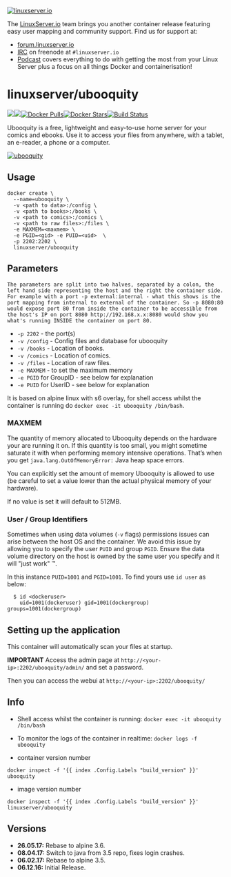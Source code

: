 [linuxserverurl]: https://linuxserver.io
[forumurl]: https://forum.linuxserver.io
[ircurl]: https://www.linuxserver.io/irc/
[podcasturl]: https://www.linuxserver.io/podcast/
[appurl]: https://vaemendis.net/ubooquity/
[hub]: https://hub.docker.com/r/linuxserver/ubooquity/

[![linuxserver.io](https://raw.githubusercontent.com/linuxserver/docker-templates/master/linuxserver.io/img/linuxserver_medium.png)][linuxserverurl]

The [LinuxServer.io][linuxserverurl] team brings you another container release featuring easy user mapping and community support. Find us for support at:
* [forum.linuxserver.io][forumurl]
* [IRC][ircurl] on freenode at `#linuxserver.io`
* [Podcast][podcasturl] covers everything to do with getting the most from your Linux Server plus a focus on all things Docker and containerisation!

# linuxserver/ubooquity
[![](https://images.microbadger.com/badges/version/linuxserver/ubooquity.svg)](https://microbadger.com/images/linuxserver/ubooquity "Get your own version badge on microbadger.com")[![](https://images.microbadger.com/badges/image/linuxserver/ubooquity.svg)](http://microbadger.com/images/linuxserver/ubooquity "Get your own image badge on microbadger.com")[![Docker Pulls](https://img.shields.io/docker/pulls/linuxserver/ubooquity.svg)][hub][![Docker Stars](https://img.shields.io/docker/stars/linuxserver/ubooquity.svg)][hub][![Build Status](http://jenkins.linuxserver.io:8080/buildStatus/icon?job=Dockers/LinuxServer.io/linuxserver-ubooquity)](http://jenkins.linuxserver.io:8080/job/Dockers/job/LinuxServer.io/job/linuxserver-ubooquity/)

Ubooquity is a free, lightweight and easy-to-use home server for your comics and ebooks. Use it to access your files from anywhere, with a tablet, an e-reader, a phone or a computer.

[![ubooquity](https://raw.githubusercontent.com/linuxserver/docker-templates/master/linuxserver.io/img/ubooquity-banner.png)][appurl]

## Usage

```
docker create \
  --name=ubooquity \
  -v <path to data>:/config \
  -v <path to books>:/books \
  -v <path to comics>:/comics \
  -v <path to raw files>:/files \
  -e MAXMEM=<maxmem> \
  -e PGID=<gid> -e PUID=<uid>  \
  -p 2202:2202 \
  linuxserver/ubooquity
```

## Parameters

`The parameters are split into two halves, separated by a colon, the left hand side representing the host and the right the container side. 
For example with a port -p external:internal - what this shows is the port mapping from internal to external of the container.
So -p 8080:80 would expose port 80 from inside the container to be accessible from the host's IP on port 8080
http://192.168.x.x:8080 would show you what's running INSIDE the container on port 80.`



* `-p 2202` - the port(s)
* `-v /config` - Config files and database for ubooquity
* `-v /books` - Location of books.
* `-v /comics` - Location of comics.
* `-v /files` - Location of raw files.
* `-e MAXMEM` - to set the maximum memory
* `-e PGID` for GroupID - see below for explanation
* `-e PUID` for UserID - see below for explanation

It is based on alpine linux with s6 overlay, for shell access whilst the container is running do `docker exec -it ubooquity /bin/bash`.

### MAXMEM

The quantity of memory allocated to Ubooquity depends on the hardware your are running it on. If this quantity is too small, you might sometime saturate it with when performing memory intensive operations. That’s when you get `java.lang.OutOfMemoryError:` Java heap space errors.

You can explicitly set the amount of memory Ubooquity is allowed to use (be careful to set a value lower than the actual physical memory of your hardware). 

If no value is set it will default to 512MB.

### User / Group Identifiers

Sometimes when using data volumes (`-v` flags) permissions issues can arise between the host OS and the container. We avoid this issue by allowing you to specify the user `PUID` and group `PGID`. Ensure the data volume directory on the host is owned by the same user you specify and it will "just work" ™.

In this instance `PUID=1001` and `PGID=1001`. To find yours use `id user` as below:

```
  $ id <dockeruser>
    uid=1001(dockeruser) gid=1001(dockergroup) groups=1001(dockergroup)
```

## Setting up the application

This container will automatically scan your files at startup.

**IMPORTANT**
Access the admin page at `http://<your-ip>:2202/ubooquity/admin/` and set a password. 

Then you can access the webui at `http://<your-ip>:2202/ubooquity/`


## Info

* Shell access whilst the container is running: `docker exec -it ubooquity /bin/bash`
* To monitor the logs of the container in realtime: `docker logs -f ubooquity`

* container version number 

`docker inspect -f '{{ index .Config.Labels "build_version" }}' ubooquity`

* image version number

`docker inspect -f '{{ index .Config.Labels "build_version" }}' linuxserver/ubooquity`

## Versions

+ **26.05.17:** Rebase to alpine 3.6.
+ **08.04.17:** Switch to java from 3.5 repo, fixes login crashes.
+ **06.02.17:** Rebase to alpine 3.5.
+ **06.12.16:** Initial Release.

